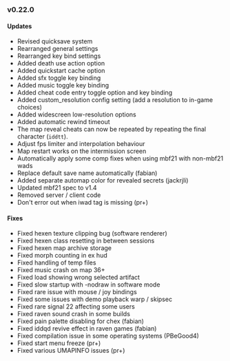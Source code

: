 ### v0.22.0

#### Updates
- Revised quicksave system
- Rearranged general settings
- Rearranged key bind settings
- Added death use action option
- Added quickstart cache option
- Added sfx toggle key binding
- Added music toggle key binding
- Added cheat code entry toggle option and key binding
- Added custom_resolution config setting (add a resolution to in-game choices)
- Added widescreen low-resolution options
- Added automatic rewind timeout
- The map reveal cheats can now be repeated by repeating the final character (`iddtt`).
- Adjust fps limiter and interpolation behaviour
- Map restart works on the intermission screen
- Automatically apply some comp fixes when using mbf21 with non-mbf21 wads
- Replace default save name automatically (fabian)
- Added separate automap color for revealed secrets (jackrjli)
- Updated mbf21 spec to v1.4
- Removed server / client code
- Don't error out when iwad tag is missing (pr+)

#### Fixes
- Fixed hexen texture clipping bug (software renderer)
- Fixed hexen class resetting in between sessions
- Fixed hexen map archive storage
- Fixed morph counting in ex hud
- Fixed handling of temp files
- Fixed music crash on map 36+
- Fixed load showing wrong selected artifact
- Fixed slow startup with -nodraw in software mode
- Fixed rare issue with mouse / joy bindings
- Fixed some issues with demo playback warp / skipsec
- Fixed rare signal 22 affecting some users
- Fixed raven sound crash in some builds
- Fixed pain palette disabling for chex (fabian)
- Fixed iddqd revive effect in raven games (fabian)
- Fixed compilation issue in some operating systems (PBeGood4)
- Fixed start menu freeze (pr+)
- Fixed various UMAPINFO issues (pr+)
